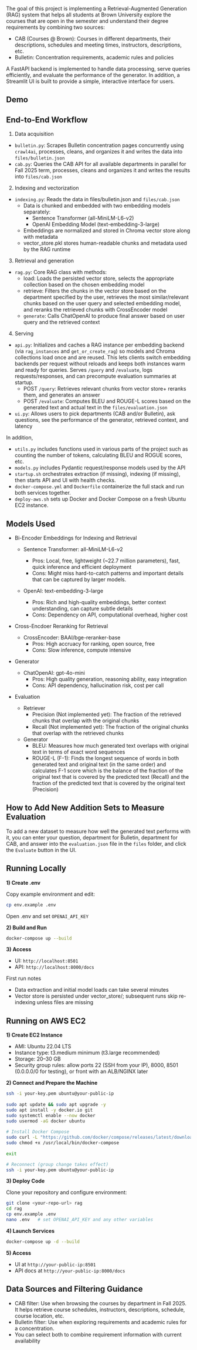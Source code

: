 The goal of this project is implementing a Retrieval-Augmented Generation (RAG) system that helps all students at Brown University explore the courses that are open in the semester and understand their degree requirements by combining two sources:

- CAB (Courses @ Brown): Courses in different departments, their descriptions, schedules and meeting times, instructors, descriptions, etc.
- Bulletin: Concentration requirements, academic rules and policies

A FastAPI backend is implemented to handle data processing, serve queries efficiently, and evaluate the performance of the generator. In addition, a Streamlit UI is built to provide a simple, interactive interface for users. 

## Demo

## End-to-End Workflow

1) Data acquisition
- `bulletin.py`: Scrapes Bulletin concentration pages concurrently using `crawl4ai`, processes, cleans, and organizes it and writes the data into `files/bulletin.json`
- `cab.py`: Queries the CAB API for all available departments in parallel for Fall 2025 term, processes, cleans and organizes it and writes the results into `files/cab.json`

2) Indexing and vectorization
- `indexing.py`: Reads the data in files/bulletin.json and `files/cab.json`
    - Data is chunked and embedded with two embedding models separately:
        - Sentence Transformer (all-MiniLM-L6-v2)
        - OpenAI Embedding Model (text-embedding-3-large)
    - Embeddings are normalized and stored in Chroma vector store along with metadata
    - vector_store.pkl stores human-readable chunks and metadata used by the RAG runtime

3) Retrieval and generation
- `rag.py`: Core RAG class with methods:
  - load: Loads the persisted vector store, selects the appropriate collection based on the chosen embedding model
  - retrieve: Filters the chunks in the vector store based on the department specified by the user, retrieves the most similar/relevant chunks based on the user query and selected embedding model, and reranks the retrieved chunks with CrossEncoder model
  - `generate`: Calls ChatOpenAI to produce final answer based on user query and the retrieved context

4) Serving
- `api.py`: Initializes and caches a RAG instance per embedding backend (via `rag_instances` and `get_or_create_rag`) so models and Chroma collections load once and are reused. This lets clients switch embedding backends per request without reloads and keeps both instances warm and ready for queries. Serves `/query` and `/evaluate`, logs requests/responses, and can precompute evaluation summaries at startup.
  - POST `/query`: Retrieves relevant chunks from vector store+ reranks them, and generates an answer
  - POST `/evaluate`: Computes BLEU and ROUGE-L scores based on the generated text and actual text in the `files/evaluation.json`
- `ui.py`: Allows users to pick departments (CAB and/or Bulletin), ask questions, see the performance of the generator, retrieved context, and latency

In addition, 
- `utils.py` includes functions used in various parts of the project such as counting the number of tokens, calculating BLEU and ROGUE scores, etc.
- `models.py` includes Pydantic request/response models used by the API
- `startup.sh` orchestrates extraction (if missing), indexing (if missing), then starts API and UI with health checks.
- `docker-compose.yml` and `Dockerfile` containerize the full stack and run both services together.
- `deploy-aws.sh` sets up Docker and Docker Compose on a fresh Ubuntu EC2 instance.

## Models Used

- Bi-Encoder Embeddings for Indexing and Retrieval
  - Sentence Transformer: all-MiniLM-L6-v2
    - Pros: Local, free, lightweight (~22.7 million parameters), fast, quick inference and efficient deployment
    - Cons: Might miss hard-to-catch patterns and important details that can be captured by larger models.

  - OpenAI: text-embedding-3-large
    - Pros: Rich and high-quality embeddings, better context understanding, can capture subtle details
    - Cons: Dependency on API, computational overhead, higher cost

- Cross-Encdoer Reranking for Retrieval
  - CrossEncoder: BAAI/bge-reranker-base
    - Pros: High accruacy for ranking, open source, free
    - Cons: Slow inference, compute intensive

- Generator
  - ChatOpenAI: gpt-4o-mini
    - Pros: High quality generation, reasoning ability, easy integration
    - Cons: API dependency, hallucination risk, cost per call

- Evaluation
    - Retriever 
        - Precision (Not implemented yet): The fraction of the retrieved chunks that overlap with the original chunks
        - Recall (Not implemented yet): The fraction of the original chunks that overlap with the retrieved chunks
    - Generator
        - BLEU: Measures how much generated text overlaps with original text in terms of exact word sequences
        - ROUGE-L (F-1): Finds the longest sequence of words in both generated text and original text (in the same order) and calculates F-1 score which is the balance of the fraction of the original text that is covered by the predicted text (Recall) and the fraction of the predicted text that is covered by the original text (Precision)

## How to Add New Addition Sets to Measure Evaluation 

To add a new dataset to measure how well the generated text performs with it, you can enter your question, department for Bulletin, department for CAB, and answer into the `evaluation.json` file in the `files` folder, and click the `Evaluate` button in the UI.

## Running Locally

**1) Create .env** 

Copy example environment and edit:

```bash  
cp env.example .env
```

Open .env and set `OPENAI_API_KEY`

**2) Build and Run**

```bash
docker-compose up --build
```

**3) Access**

- UI: `http://localhost:8501`
- API: `http://localhost:8000/docs`

First run notes
- Data extraction and initial model loads can take several minutes
- Vector store is persisted under vector_store/; subsequent runs skip re-indexing unless files are missing

## Running on AWS EC2

**1) Create EC2 Instance**
- AMI: Ubuntu 22.04 LTS
- Instance type: t3.medium minimum (t3.large recommended)
- Storage: 20–30 GB
- Security group rules: allow ports 22 (SSH from your IP), 8000, 8501 (0.0.0.0/0 for testing), or front with an ALB/NGINX later

**2) Connect and Prepare the Machine**
  
```bash  
ssh -i your-key.pem ubuntu@your-public-ip
  
sudo apt update && sudo apt upgrade -y
sudo apt install -y docker.io git
sudo systemctl enable --now docker
sudo usermod -aG docker ubuntu
  
# Install Docker Compose
sudo curl -L "https://github.com/docker/compose/releases/latest/download/docker-compose-$(uname -s)-$(uname -m)" -o /usr/local/bin/docker-compose
sudo chmod +x /usr/local/bin/docker-compose
  
exit
```

```bash
# Reconnect (group change takes effect)
ssh -i your-key.pem ubuntu@your-public-ip
```

**3) Deploy Code**

Clone your repository and configure environment:

```bash  
git clone <your-repo-url> rag
cd rag
cp env.example .env
nano .env   # set OPENAI_API_KEY and any other variables
```

**4) Launch Services**
  
```bash
docker-compose up -d --build
```

**5) Access**

- UI at `http://your-public-ip:8501`
- API docs at `http://your-public-ip:8000/docs`


## Data Sources and Filtering Guidance

- CAB filter: Use when browsing the courses by department in Fall 2025. It helps retrieve course schedules, instructors, descriptions, schedule, course location, etc.
- Bulletin filter: Use when exploring requirements and academic rules for a concentration.
- You can select both to combine requirement information with current availability
